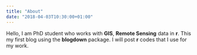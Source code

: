 ```yaml
---
title: "About"
date: "2018-04-03T10:30:00+01:00"
---
```


Hello, I am PhD student who works with **GIS**, **Remote Sensing** data in **r**. This my first blog using the **blogdown** package. I will post **r** codes that I use for my work.